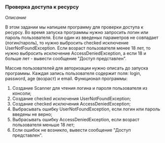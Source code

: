 ### Проверка доступа к ресурсу

О*писание*

В этом задании мы напишем программу для проверки доступа к ресурсу. Во время запуска программы нужно запросить логин или
пароль пользователя. Если один из введеных параметров не совпадает (логин/пароль), то нужно выбросить checked исключение
UserNotFoundException. Если возраст пользователя менее 18 лет, то нужно выбросить исключение AccessDeniedException, а
если 18 и больше лет - вывести сообщение "Доступ представлен".

Массив пользователей для авторизации нужно описать до запуска программы. Каждая запись пользователя содержит поля:
login, password, age (возраст) и email. Функционал программы:

1. Создание Scanner для чтения логина и пароля пользователя из консоли;
2. Создание checked исключения UserNotFoundException;
3. Создание checked исключения AccessDeniedException;
4. Выбрасывать ошибку UserNotFoundException, если логин или пароль введены не верно;
5. Выбрасывать ошибку AccessDeniedException, если возраст пользователя меньше 18 лет;
6. Если ошибок не возникло, вывести сообщение "Доступ представлен".
